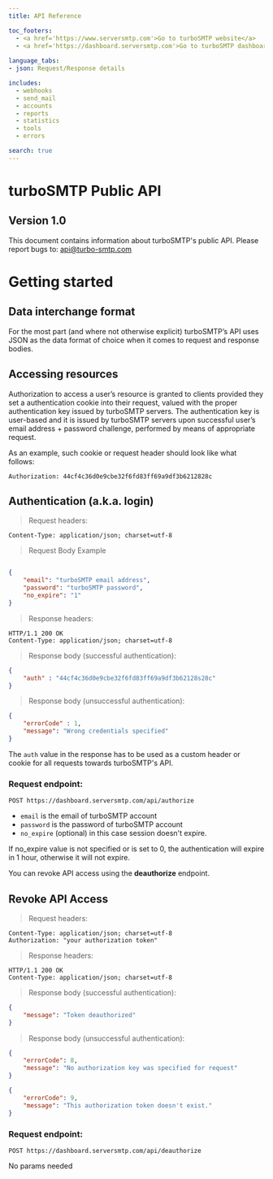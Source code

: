 ```yaml
---
title: API Reference

toc_footers:
  - <a href='https://www.serversmtp.com'>Go to turboSMTP website</a>
  - <a href='https://dashboard.serversmtp.com'>Go to turboSMTP dashboard</a>
  
language_tabs:
- json: Request/Response details

includes:
  - webhooks
  - send_mail
  - accounts
  - reports
  - statistics
  - tools
  - errors

search: true
---
```


# turboSMTP Public API
  
## Version 1.0

This document contains information about turboSMTP's public API. Please report bugs to: <api@turbo-smtp.com>

# Getting started
  
## Data interchange format

For the most part (and where not otherwise explicit) turboSMTP’s API uses JSON as the data format of choice when it comes to request and response bodies.

## Accessing resources

Authorization to access a user’s resource is granted to clients provided they set a authentication cookie into their request, valued with the proper authentication key issued by turboSMTP servers. The authentication key is user-based and it is issued by turboSMTP servers upon successful user’s email address + password challenge, performed by means of appropriate request.

As an example, such cookie or request header should look like what follows:

`Authorization: 44cf4c36d0e9cbe32f6fd83ff69a9df3b6212828c`

## Authentication (a.k.a. login)

> Request headers:

```
Content-Type: application/json; charset=utf-8
```

> Request Body Example

```json

{
	"email": "turboSMTP email address",
	"password": "turboSMTP password",
    "no_expire": "1"
}
```

> Response headers:

```
HTTP/1.1 200 OK
Content-Type: application/json; charset=utf-8
```

> Response body (successful authentication):

```json
{
    "auth" : "44cf4c36d0e9cbe32f6fd83ff69a9df3b62128s28c"
}
```

> Response body (unsuccessful authentication):

```json
{
    "errorCode" : 1,
    "message": "Wrong credentials specified"
}
```

The `auth` value in the response has to be used as a custom header or cookie for all requests towards turboSMTP's API.

### Request endpoint:

`
POST https://dashboard.serversmtp.com/api/authorize
`

- `email` is the email of turboSMTP account
- `password` is the password of turboSMTP account
- `no_expire` (optional) in this case session doesn't expire.

If no_expire value is not specified or is set to 0, the authentication will expire in 1 hour, otherwise it will not expire.

You can revoke API access using the **deauthorize** endpoint.

## Revoke API Access

> Request headers:

```
Content-Type: application/json; charset=utf-8
Authorization: "your authorization token"
```

> Response headers:

```
HTTP/1.1 200 OK
Content-Type: application/json; charset=utf-8
```

> Response body (successful authentication):

```json
{
    "message": "Token deauthorized"
}
```

> Response body (unsuccessful authentication):

```json
{
    "errorCode": 8,
    "message": "No authorization key was specified for request"
}
```

```json
{
    "errorCode": 9,
    "message": "This authorization token doesn't exist."
}
```

### Request endpoint:

`
POST https://dashboard.serversmtp.com/api/deauthorize
`

No params needed
